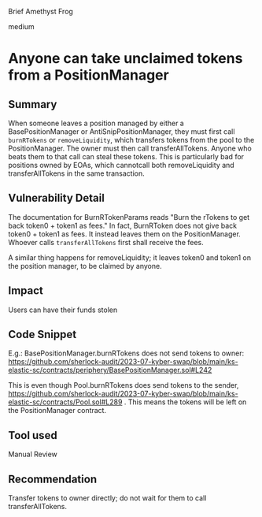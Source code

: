 Brief Amethyst Frog

medium

# Anyone can take unclaimed tokens from a PositionManager
## Summary

When someone leaves a position managed by either a BasePositionManager or AntiSnipPositionManager, they must first call `burnRTokens` or `removeLiquidity`, which transfers tokens from the pool to the PositionManager. The owner must then call transferAllTokens. Anyone who beats them to that call can steal these tokens. This is particularly bad for positions owned by EOAs, which cannotcall both removeLiquidity and transferAllTokens  in the same transaction.

## Vulnerability Detail

The documentation for BurnRTokenParams reads "Burn the rTokens to get back token0 + token1 as fees." In fact, BurnRToken does not give back token0 + token1 as fees. It instead leaves them on the PositionManager. Whoever calls `transferAllTokens` first shall receive the fees.

A similar thing happens for removeLiquidity; it leaves token0 and token1 on the position manager, to be claimed by anyone.

## Impact

Users can have their funds stolen

## Code Snippet

E.g.: BasePositionManager.burnRTokens does not send tokens to owner: https://github.com/sherlock-audit/2023-07-kyber-swap/blob/main/ks-elastic-sc/contracts/periphery/BasePositionManager.sol#L242

This is  even though Pool.burnRTokens does send tokens to the sender, https://github.com/sherlock-audit/2023-07-kyber-swap/blob/main/ks-elastic-sc/contracts/Pool.sol#L289 . This means the tokens will be left on the PositionManager contract.

## Tool used

Manual Review

## Recommendation

Transfer tokens to owner directly; do not wait for them to call transferAllTokens.